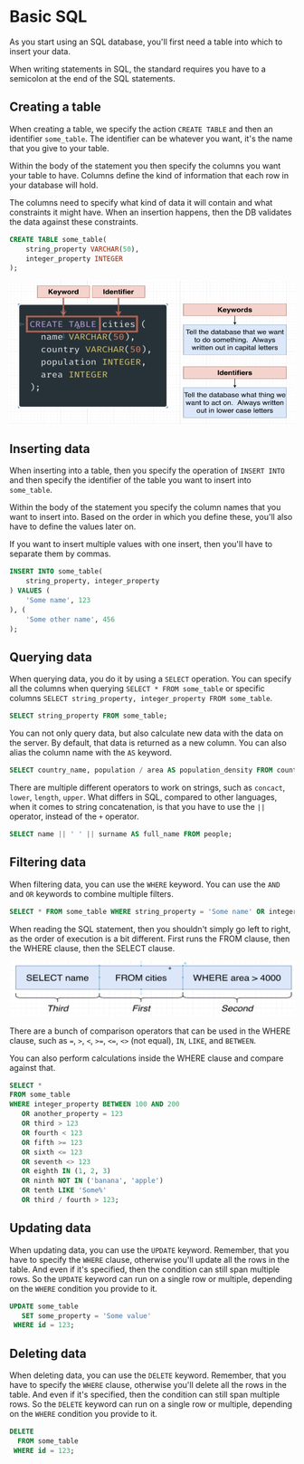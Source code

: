 # Basic SQL
As you start using an SQL database, you'll first need a table into which to insert your data.

When writing statements in SQL, the standard requires you have to a semicolon at the end of the SQL statements.

## Creating a table
When creating a table, we specify the action `CREATE TABLE` and then an identifier `some_table`.
The identifier can be whatever you want, it's the name that you give to your table.

Within the body of the statement you then specify the columns you want your table to have.
Columns define the kind of information that each row in your database will hold.

The columns need to specify what kind of data it will contain and what constraints it might have.
When an insertion happens, then the DB validates the data against these constraints.

```sql
CREATE TABLE some_table(
    string_property VARCHAR(50),
    integer_property INTEGER
);
```

![Statement terminology](images/statement-terminology.png)

## Inserting data
When inserting into a table, then you specify the operation of `INSERT INTO` and then specify the identifier of the table you want to insert into `some_table`.

Within the body of the statement you specify the column names that you want to insert into.
Based on the order in which you define these, you'll also have to define the values later on.

If you want to insert multiple values with one insert, then you'll have to separate them by
commas.

```sql
INSERT INTO some_table(
    string_property, integer_property
) VALUES (
    'Some name', 123
), (
    'Some other name', 456
);
```

## Querying data
When querying data, you do it by using a `SELECT` operation. You can specify all the columns
when querying `SELECT * FROM some_table` or specific columns
`SELECT string_property, integer_property FROM some_table`.

```sql
SELECT string_property FROM some_table;
```

You can not only query data, but also calculate new data with the data on the server. By
default, that data is returned as a new column. You can also alias the column name with the
`AS` keyword.

```sql
SELECT country_name, population / area AS population_density FROM countries;
```

There are multiple different operators to work on strings, such as `concact`, `lower`,
`length`, `upper`. What differs in SQL, compared to other languages, when it comes to
string concatenation, is that you have to use the `||` operator, instead of the `+` operator.

```sql
SELECT name || ' ' || surname AS full_name FROM people;
```

## Filtering data
When filtering data, you can use the `WHERE` keyword. You can use the `AND` and `OR` keywords
to combine multiple filters.

```sql
SELECT * FROM some_table WHERE string_property = 'Some name' OR integer_property > 123;
```

When reading the SQL statement, then you shouldn't simply go left to right, as the order of
execution is a bit different. First runs the FROM clause, then the WHERE clause, then the
SELECT clause.

![SQL Order](images/SQL-order.png)

There are a bunch of comparison operators that can be used in the WHERE clause, such as
`=`, `>`, `<`, `>=`, `<=`, `<>` (not equal), `IN`, `LIKE`, and `BETWEEN`.

You can also perform calculations inside the WHERE clause and compare against that.

```sql
SELECT * 
FROM some_table 
WHERE integer_property BETWEEN 100 AND 200
   OR another_property = 123
   OR third > 123
   OR fourth < 123
   OR fifth >= 123
   OR sixth <= 123
   OR seventh <> 123
   OR eighth IN (1, 2, 3)
   OR ninth NOT IN ('banana', 'apple')
   OR tenth LIKE 'Some%'
   OR third / fourth > 123;
```

## Updating data
When updating data, you can use the `UPDATE` keyword. Remember, that you have to specify
the `WHERE` clause, otherwise you'll update all the rows in the table. And even if it's
specified, then the condition can still span multiple rows. So the `UPDATE` keyword can
run on a single row or multiple, depending on the `WHERE` condition you provide to it.

```sql
UPDATE some_table 
   SET some_property = 'Some value' 
 WHERE id = 123;
```

## Deleting data
When deleting data, you can use the `DELETE` keyword. Remember, that you have to specify
the `WHERE` clause, otherwise you'll delete all the rows in the table. And even if it's
specified, then the condition can still span multiple rows. So the `DELETE` keyword can
run on a single row or multiple, depending on the `WHERE` condition you provide to it.

```sql
DELETE 
  FROM some_table 
 WHERE id = 123;
```